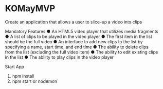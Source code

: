 # KOMayMVP
Create an application that allows a user to slice-up a video into clips

Mandatory Features
● An HTML5 video player that utilizes ​media fragments
● A list of clips to be played in the video player
● The first item in the list should be the full video
● An interface to add new clips to the list by specifying a ​name​, ​start time​, and ​end time
● The ability to delete clips from the list (​excluding the full video item​)
● The ability to edit existing clips in the list
● The ability to play clips in the video player

 
 
 
 
 
 Start App
 1) npm install
 2) npm start or nodemon
 
 
 
